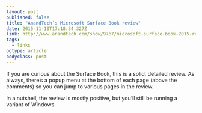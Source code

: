 ```yaml
---
layout: post 
published: false 
title: "AnandTech’s Microsoft Surface Book review" 
date: 2015-11-10T17:18:34.327Z 
link: http://www.anandtech.com/show/9767/microsoft-surface-book-2015-review 
tags:
  - links
ogtype: article 
bodyclass: post 
---
```


If you are curious about the Surface Book, this is a solid, detailed review. As always, there’s a popup menu at the bottom of each page (above the comments) so you can jump to various pages in the review.

In a nutshell, the review is mostly positive, but you’ll still be running a variant of Windows.